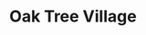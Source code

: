 ---
title: Oak Tree Village
phone: (408) 224-2517
website: http://www.caremgt.com/oak-tree-village.html
management: CA Real Estate Management Corp.
location: "San Jose"
tags: []
---